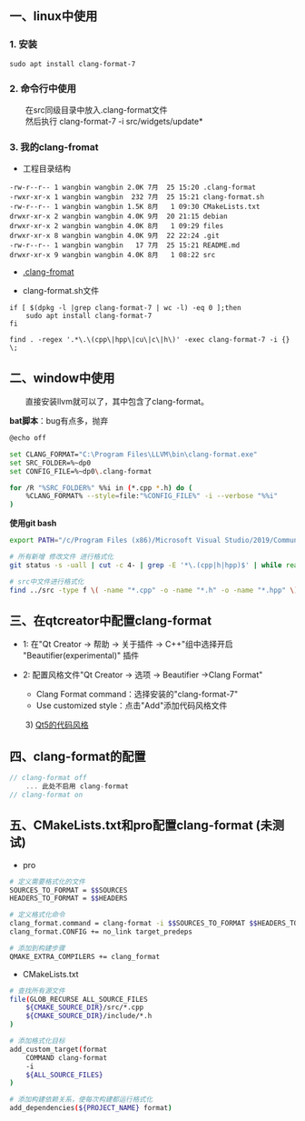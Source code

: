 
## 一、linux中使用

### 1. 安装

```shell
sudo apt install clang-format-7
```

### 2. 命令行中使用

&emsp;&emsp;在src同级目录中放入.clang-format文件  
&emsp;&emsp;然后执行 clang-format-7 -i src/widgets/update*

### 3. 我的clang-fromat

+ 工程目录结构

```shell
-rw-r--r-- 1 wangbin wangbin 2.0K 7月  25 15:20 .clang-format
-rwxr-xr-x 1 wangbin wangbin  232 7月  25 15:21 clang-format.sh
-rw-r--r-- 1 wangbin wangbin 1.5K 8月   1 09:30 CMakeLists.txt
drwxr-xr-x 2 wangbin wangbin 4.0K 9月  20 21:15 debian
drwxr-xr-x 2 wangbin wangbin 4.0K 8月   1 09:29 files
drwxr-xr-x 8 wangbin wangbin 4.0K 9月  22 22:24 .git
-rw-r--r-- 1 wangbin wangbin   17 7月  25 15:21 README.md
drwxr-xr-x 9 wangbin wangbin 4.0K 8月   1 08:22 src
```

+ [.clang-fromat](./.clang-format)

+ clang-format.sh文件

```shell
if [ $(dpkg -l |grep clang-format-7 | wc -l) -eq 0 ];then
    sudo apt install clang-format-7
fi

find . -regex '.*\.\(cpp\|hpp\|cu\|c\|h\)' -exec clang-format-7 -i {} \;
```

## 二、window中使用

&emsp;&emsp;直接安装llvm就可以了，其中包含了clang-format。

**bat脚本**：bug有点多，抛弃

```bash
@echo off

set CLANG_FORMAT="C:\Program Files\LLVM\bin\clang-format.exe"
set SRC_FOLDER=%~dp0
set CONFIG_FILE=%~dp0\.clang-format

for /R "%SRC_FOLDER%" %%i in (*.cpp *.h) do (
	%CLANG_FORMAT% --style=file:"%CONFIG_FILE%" -i --verbose "%%i"
)
```

**使用git bash**

```bash
export PATH="/c/Program Files (x86)/Microsoft Visual Studio/2019/Community/VC/Tools/Llvm/x64/bin:$PATH"
```

```bash
# 所有新增 修改文件 进行格式化
git status -s -uall | cut -c 4- | grep -E '*\.(cpp|h|hpp)$' | while read file; do clang-format --style=file -i --verbose $file ;done

# src中文件进行格式化
find ../src -type f \( -name "*.cpp" -o -name "*.h" -o -name "*.hpp" \)  | while read file; do ./clang-format.exe --style=file -i --verbose $file ;done
```


## 三、在qtcreator中配置clang-format

+ 1: 在"Qt Creator -> 帮助 -> 关于插件 -> C++"组中选择开启 "Beautifier(experimental)" 插件

+ 2: 配置风格文件"Qt Creator -> 选项 -> Beautifier ->Clang Format"  
   + Clang Format command：选择安装的"clang-format-7"  
   + Use customized style：点击"Add"添加代码风格文件 

&emsp;&emsp;3) [Qt5的代码风格](https://code.qt.io/cgit/qt/qt5.git/tree/_clang-format)

## 四、clang-format的配置

```cpp
// clang-format off
    ... 此处不启用 clang-format
// clang-format on
```

## 五、CMakeLists.txt和pro配置clang-format (未测试)

+ pro

```bash
# 定义需要格式化的文件
SOURCES_TO_FORMAT = $$SOURCES
HEADERS_TO_FORMAT = $$HEADERS

# 定义格式化命令
clang_format.command = clang-format -i $$SOURCES_TO_FORMAT $$HEADERS_TO_FORMAT
clang_format.CONFIG += no_link target_predeps

# 添加到构建步骤
QMAKE_EXTRA_COMPILERS += clang_format
```

+ CMakeLists.txt

```bash
# 查找所有源文件
file(GLOB_RECURSE ALL_SOURCE_FILES
    ${CMAKE_SOURCE_DIR}/src/*.cpp
    ${CMAKE_SOURCE_DIR}/include/*.h
)

# 添加格式化目标
add_custom_target(format
    COMMAND clang-format
    -i
    ${ALL_SOURCE_FILES}
)

# 添加构建依赖关系，使每次构建都运行格式化
add_dependencies(${PROJECT_NAME} format)
```